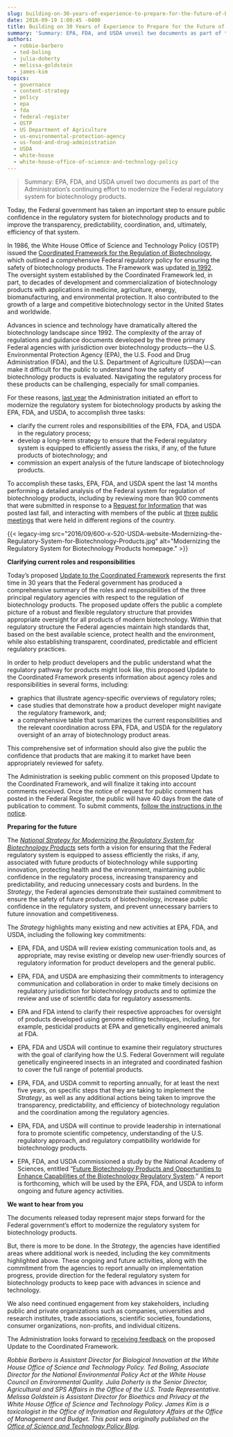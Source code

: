 ```yaml
---
slug: building-on-30-years-of-experience-to-prepare-for-the-future-of-biotechnology
date: 2016-09-19 1:00:45 -0400
title: Building on 30 Years of Experience to Prepare for the Future of Biotechnology
summary: 'Summary: EPA, FDA, and USDA unveil two documents as part of the Administration’s continuing effort to modernize the Federal regulatory system for biotechnology products. Today, the Federal government has taken an important step to ensure public confidence in the regulatory system for biotechnology products and to improve the transparency, predictability, coordination, and, ultimately, efficiency of that'
authors:
  - robbie-barbero
  - ted-boling
  - julia-doherty
  - melissa-goldstein
  - james-kim
topics:
  - governance
  - content-strategy
  - policy
  - epa
  - fda
  - federal-register
  - OSTP
  - US Department of Agriculture
  - us-environmental-protection-agency
  - us-food-and-drug-administration
  - USDA
  - white-house
  - white-house-office-of-science-and-technology-policy
---
```


> Summary: EPA, FDA, and USDA unveil two documents as part of the Administration’s continuing effort to modernize the Federal regulatory system for biotechnology products.

Today, the Federal government has taken an important step to ensure public confidence in the regulatory system for biotechnology products and to improve the transparency, predictability, coordination, and, ultimately, efficiency of that system.

In 1986, the White House Office of Science and Technology Policy (OSTP) issued the <a href="https://www.aphis.usda.gov/brs/fedregister/coordinated_framework.pdf" target="_blank">Coordinated Framework for the Regulation of Biotechnology</a>, which outlined a comprehensive Federal regulatory policy for ensuring the safety of biotechnology products. The Framework was updated <a href="https://www.whitehouse.gov/sites/default/files/microsites/ostp/57_fed_reg_6753__1992.pdf" target="_blank">in 1992</a>. The oversight system established by the Coordinated Framework led, in part, to decades of development and commercialization of biotechnology products with applications in medicine, agriculture, energy, biomanufacturing, and environmental protection. It also contributed to the growth of a large and competitive biotechnology sector in the United States and worldwide.

Advances in science and technology have dramatically altered the biotechnology landscape since 1992. The complexity of the array of regulations and guidance documents developed by the three primary Federal agencies with jurisdiction over biotechnology products—the U.S. Environmental Protection Agency (EPA), the U.S. Food and Drug Administration (FDA), and the U.S. Department of Agriculture (USDA)—can make it difficult for the public to understand how the safety of biotechnology products is evaluated. Navigating the regulatory process for these products can be challenging, especially for small companies.

For these reasons, <a href="https://www.whitehouse.gov/blog/2015/07/02/improving-transparency-and-ensuring-continued-safety-biotechnology" target="_blank">last year</a> the Administration initiated an effort to modernize the regulatory system for biotechnology products by asking the EPA, FDA, and USDA, to accomplish three tasks:

  * clarify the current roles and responsibilities of the EPA, FDA, and USDA in the regulatory process;
  * develop a long-term strategy to ensure that the Federal regulatory system is equipped to efficiently assess the risks, if any, of the future products of biotechnology; and
  * commission an expert analysis of the future landscape of biotechnology products.

To accomplish these tasks, EPA, FDA, and USDA spent the last 14 months performing a detailed analysis of the Federal system for regulation of biotechnology products, including by reviewing more than 900 comments that were submitted in response to a <a href="https://www.federalregister.gov/articles/2015/10/06/2015-25325/clarifying-current-roles-and-responsibilities-described-in-the-coordinated-framework-for-the" target="_blank">Request for Information</a> that was posted last fall, and interacting with members of the public at [three](http://www.fda.gov/NewsEvents/MeetingsConferencesWorkshops/ucm463783.htm) [public](https://www.epa.gov/regulation-biotechnology-under-tsca-and-fifra/modernizing-regulatory-system-biotechnology-products-0) [meetings](https://www.aphis.usda.gov/aphis/ourfocus/biotechnology/stakeholder-meetings/cf_meeting/) that were held in different regions of the country.

{{< legacy-img src="2016/09/600-x-520-USDA-website-Modernizing-the-Regulatory-System-for-Biotechnology-Products.jpg" alt="Modernizing the Regulatory System for Biotechnology Products homepage." >}}

**Clarifying current roles and responsibilities**

Today’s proposed <a href="https://www.whitehouse.gov/sites/default/files/microsites/ostp/biotech_coordinated_framework.pdf" target="_blank">Update to the Coordinated Framework</a> represents the first time in 30 years that the Federal government has produced a comprehensive summary of the roles and responsibilities of the three principal regulatory agencies with respect to the regulation of biotechnology products. The proposed update offers the public a complete picture of a robust and flexible regulatory structure that provides appropriate oversight for all products of modern biotechnology. Within that regulatory structure the Federal agencies maintain high standards that, based on the best available science, protect health and the environment, while also establishing transparent, coordinated, predictable and efficient regulatory practices.

In order to help product developers and the public understand what the regulatory pathway for products might look like, this proposed Update to the Coordinated Framework presents information about agency roles and responsibilities in several forms, including:

  * graphics that illustrate agency-specific overviews of regulatory roles;
  * case studies that demonstrate how a product developer might navigate the regulatory framework, and;
  * a comprehensive table that summarizes the current responsibilities and the relevant coordination across EPA, FDA, and USDA for the regulatory oversight of an array of biotechnology product areas.

This comprehensive set of information should also give the public the confidence that products that are making it to market have been appropriately reviewed for safety.

The Administration is seeking public comment on this proposed Update to the Coordinated Framework, and will finalize it taking into account comments received. Once the notice of request for public comment has posted in the Federal Register, the public will have 40 days from the date of publication to comment. To submit comments, <a href="https://www.regulations.gov/docket?D=FDA-2015-N-3403" target="_blank">follow the instructions in the notice</a>.

**Preparing for the future**

The <a href="https://www.whitehouse.gov/sites/default/files/microsites/ostp/biotech_national_strategy_final.pdf" target="_blank"><em>National Strategy for Modernizing the Regulatory System for Biotechnology Products</em></a> sets forth a vision for ensuring that the Federal regulatory system is equipped to assess efficiently the risks, if any, associated with future products of biotechnology while supporting innovation, protecting health and the environment, maintaining public confidence in the regulatory process, increasing transparency and predictability, and reducing unnecessary costs and burdens. In the _Strategy_, the Federal agencies demonstrate their sustained commitment to ensure the safety of future products of biotechnology, increase public confidence in the regulatory system, and prevent unnecessary barriers to future innovation and competitiveness.

The _Strategy_ highlights many existing and new activities at EPA, FDA, and USDA, including the following key commitments:

  * EPA, FDA, and USDA will review existing communication tools and, as appropriate, may revise existing or develop new user-friendly sources of regulatory information for product developers and the general public.

  * EPA, FDA, and USDA are emphasizing their commitments to interagency communication and collaboration in order to make timely decisions on regulatory jurisdiction for biotechnology products and to optimize the review and use of scientific data for regulatory assessments.

  * EPA and FDA intend to clarify their respective approaches for oversight of products developed using genome editing techniques, including, for example, pesticidal products at EPA and genetically engineered animals at FDA.

  * EPA, FDA and USDA will continue to examine their regulatory structures with the goal of clarifying how the U.S. Federal Government will regulate genetically engineered insects in an integrated and coordinated fashion to cover the full range of potential products.

  * EPA, FDA, and USDA commit to reporting annually, for at least the next five years, on specific steps that they are taking to implement the _Strategy_, as well as any additional actions being taken to improve the transparency, predictability, and efficiency of biotechnology regulation and the coordination among the regulatory agencies.

  * EPA, FDA, and USDA will continue to provide leadership in international fora to promote scientific competency, understanding of the U.S. regulatory approach, and regulatory compatibility worldwide for biotechnology products.

  * EPA, FDA, and USDA commissioned a study by the National Academy of Sciences, entitled “[Future Biotechnology Products and Opportunities to Enhance Capabilities of the Biotechnology Regulatory System](http://nas-sites.org/biotech/).” A report is forthcoming, which will be used by the EPA, FDA, and USDA to inform ongoing and future agency activities.

**We want to hear from you**

The documents released today represent major steps forward for the Federal government’s effort to modernize the regulatory system for biotechnology products.

But, there is more to be done. In the _Strategy_, the agencies have identified areas where additional work is needed, including the key commitments highlighted above. These ongoing and future activities, along with the commitment from the agencies to report annually on implementation progress, provide direction for the federal regulatory system for biotechnology products to keep pace with advances in science and technology.

We also need continued engagement from key stakeholders, including public and private organizations such as companies, universities and research institutes, trade associations, scientific societies, foundations, consumer organizations, non-profits, and individual citizens.

The Administration looks forward to <a href="https://www.regulations.gov/docket?D=FDA-2015-N-3403" target="_blank">receiving feedback</a> on the proposed Update to the Coordinated Framework.

 _Robbie Barbero is Assistant Director for Biological Innovation at the White House Office of Science and Technology Policy._
_Ted Boling, Associate Director for the National Environmental Policy Act at the White House Council on Environmental Quality._
_Julia Doherty is the Senior Director, Agricultural and SPS Affairs in the Office of the U.S. Trade Representative._
_Melissa Goldstein is Assistant Director for Bioethics and Privacy at the White House Office of Science and Technology Policy._
_James Kim is a toxicologist in the Office of Information and Regulatory Affairs at the Office of Management and Budget._
_This post was originally published on the [Office of Science and Technology Policy Blog](https://www.whitehouse.gov/administration/eop/ostp/blog)._
